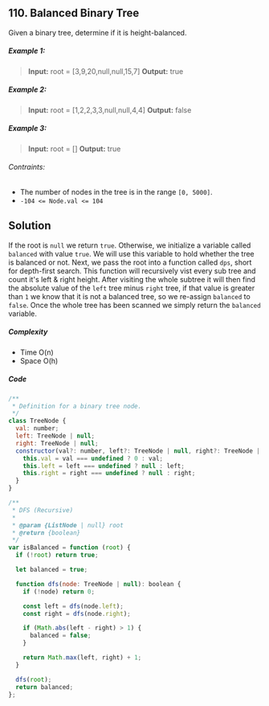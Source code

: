 ## 110. Balanced Binary Tree

Given a binary tree, determine if it is height-balanced.

##### Example 1:

> **Input:** root = [3,9,20,null,null,15,7]
> **Output:** true

##### Example 2:

> **Input:** root = [1,2,2,3,3,null,null,4,4]
> **Output:** false

##### Example 3:

> **Input:** root = []
> **Output:** true

###### Contraints:

- The number of nodes in the tree is in the range `[0, 5000]`.
- `-104 <= Node.val <= 104`

## Solution

If the root is `null` we return `true`. Otherwise, we initialize a variable called `balanced` with value `true`. We will use this variable to hold whether the tree is balanced or not. Next, we pass the root into a function called `dps`, short for depth-first search. This function will recursively vist every sub tree and count it's left & right height. After visiting the whole subtree it will then find the absolute value of the `left` tree minus `right` tree, if that value is greater than `1` we know that it is not a balanced tree, so we re-assign `balanced` to `false`. Once the whole tree has been scanned we simply return the `balanced` variable.

##### Complexity

- Time O(n)
- Space O(h)

##### Code

```javascript
/**
 * Definition for a binary tree node.
 */
class TreeNode {
  val: number;
  left: TreeNode | null;
  right: TreeNode | null;
  constructor(val?: number, left?: TreeNode | null, right?: TreeNode | null) {
    this.val = val === undefined ? 0 : val;
    this.left = left === undefined ? null : left;
    this.right = right === undefined ? null : right;
  }
}

/**
 * DFS (Recursive)
 *
 * @param {ListNode | null} root
 * @return {boolean}
 */
var isBalanced = function (root) {
  if (!root) return true;

  let balanced = true;

  function dfs(node: TreeNode | null): boolean {
    if (!node) return 0;

    const left = dfs(node.left);
    const right = dfs(node.right);

    if (Math.abs(left - right) > 1) {
      balanced = false;
    }

    return Math.max(left, right) + 1;
  }

  dfs(root);
  return balanced;
};
```
